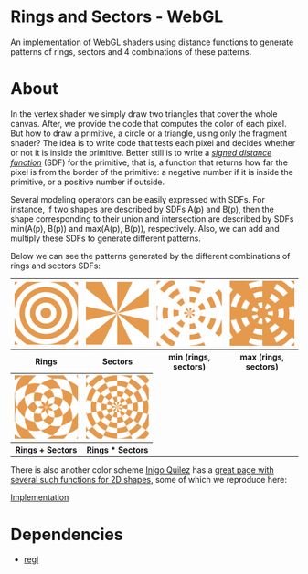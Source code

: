 # Rings and Sectors - WebGL

An implementation of WebGL shaders using distance functions to generate patterns of rings, sectors and 4 combinations of these patterns.

# About

In the vertex shader we simply draw two triangles that cover the whole canvas. After, we provide the code that computes the color of each pixel. But how to draw a primitive, a circle or a triangle, using only the fragment shader? The idea is to write code that tests each pixel and decides whether or not it is inside the primitive. Better still is to write a [*signed distance function*](https://en.wikipedia.org/wiki/Signed_distance_function#:~:text=In%20mathematics%20and%20its%20applications,whether%20x%20is%20in%20%CE%A9.) (SDF) for the primitive, that is, a function that returns how far the pixel is from the border of the primitive: a negative number if it is inside the primitive, or a positive number if outside.

Several modeling operators can be easily expressed with SDFs. For instance, if two shapes are described by SDFs A(p) and B(p), then the shape corresponding to their union and intersection are described by SDFs min(A(p), B(p)) and max(A(p), B(p)), respectively. Also, we can add and multiply these SDFs to generate different patterns.

Below we can see the patterns generated by the different combinations of rings and sectors SDFs:

<table>
  <tr>
    <th><img src="images/rings.png" alt width=200></th>
    <th><img src="images/sectors.png" alt width=200></th>
    <th><img src="images/min.png" alt width=200></th>
    <th><img src="images/max.png" alt width=200></th>
  </tr>
  <tr>
    <th>Rings</th>
    <th>Sectors</th>
    <th>min (rings, sectors)</th>
    <th>max (rings, sectors)</th>
  </tr>
  <tr>
    <th><img src="images/add.png" alt width=200></th>
    <th><img src="images/times.png" alt width=200></th>
  </tr>
  <tr>
    <th>Rings + Sectors</th>
    <th>Rings * Sectors</th>
  </tr>
</table>

There is also another color scheme 
[Inigo Quilez](https://iquilezles.org/index.html) has a [great page with several such functions for 2D shapes](https://www.iquilezles.org/www/articles/distfunctions2d/distfunctions2d.htm), some of which we reproduce here:


[Implementation](https://pedroravaglia.github.io/Rings-and-Sectors-WebGL/Rings_Sectors.html)

# Dependencies

* [regl](https://github.com/regl-project/regl)
